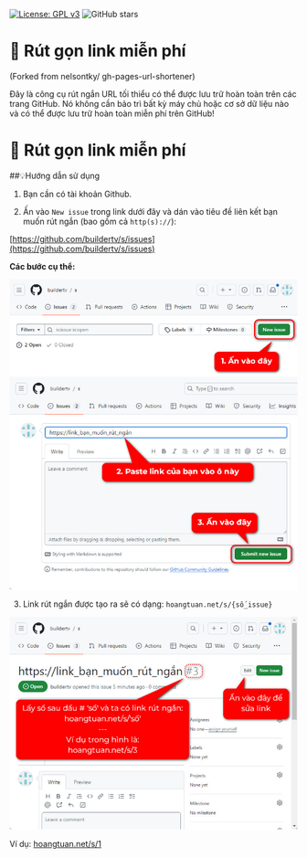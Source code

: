 [![License: GPL v3](https://img.shields.io/badge/License-GPLv3-blue.svg)](https://www.gnu.org/licenses/gpl-3.0)
![GitHub stars](https://img.shields.io/github/stars/nelsontky/gh-pages-url-shortener?style=social)

# 🔗 Rút gọn link miễn phí
(Forked from nelsontky/
gh-pages-url-shortener)

Đây là công cụ rút ngắn URL tối thiểu có thể được lưu trữ hoàn toàn trên các trang GitHub. Nó
không cần bảo trì bất kỳ máy chủ hoặc cơ sở dữ liệu nào và có thể được lưu trữ
hoàn toàn miễn phí trên GitHub!

# 🔗 Rút gọn link miễn phí
##💡Hướng dẫn sử dụng

1. Bạn cần có tài khoản Github.
  
2. Ấn vào `New issue` trong link dưới đây và dán vào tiêu đề liên kết bạn muốn rút ngắn (bao gồm cả `http(s)://`):

 [https://github.com/buildertv/s/issues](https://github.com/buildertv/s/issues)
 
**Các bước cụ thể:**

<img src="/buoc1.jpg" alt="Bước 1" width="550px">
<img src="/buoc2-3.jpg" alt="Bước 2-3" width="550px">

3. Link rút ngắn được tạo ra sẽ có dạng:
 `hoangtuan.net/s/{số_issue}`
<img src="/buoc4.jpg" alt="Bước 4" width="550px">

Ví dụ:
[hoangtuan.net/s/1](https://hoangtuan.net/s/3) 

